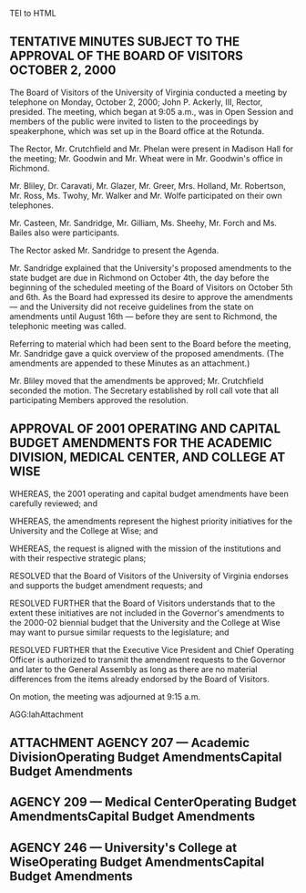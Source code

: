  TEI to HTML

TENTATIVE MINUTES SUBJECT TO THE APPROVAL OF THE BOARD OF VISITORS OCTOBER 2, 2000
----------------------------------------------------------------------------------

The Board of Visitors of the University of Virginia conducted a meeting by telephone on Monday, October 2, 2000; John P. Ackerly, III, Rector, presided. The meeting, which began at 9:05 a.m., was in Open Session and members of the public were invited to listen to the proceedings by speakerphone, which was set up in the Board office at the Rotunda.

The Rector, Mr. Crutchfield and Mr. Phelan were present in Madison Hall for the meeting; Mr. Goodwin and Mr. Wheat were in Mr. Goodwin's office in Richmond.

Mr. Bliley, Dr. Caravati, Mr. Glazer, Mr. Greer, Mrs. Holland, Mr. Robertson, Mr. Ross, Ms. Twohy, Mr. Walker and Mr. Wolfe participated on their own telephones.

Mr. Casteen, Mr. Sandridge, Mr. Gilliam, Ms. Sheehy, Mr. Forch and Ms. Bailes also were participants.

The Rector asked Mr. Sandridge to present the Agenda.

Mr. Sandridge explained that the University's proposed amendments to the state budget are due in Richmond on October 4th, the day before the beginning of the scheduled meeting of the Board of Visitors on October 5th and 6th. As the Board had expressed its desire to approve the amendments — and the University did not receive guidelines from the state on amendments until August 16th — before they are sent to Richmond, the telephonic meeting was called.

Referring to material which had been sent to the Board before the meeting, Mr. Sandridge gave a quick overview of the proposed amendments. (The amendments are appended to these Minutes as an attachment.)

Mr. Bliley moved that the amendments be approved; Mr. Crutchfield seconded the motion. The Secretary established by roll call vote that all participating Members approved the resolution.

APPROVAL OF 2001 OPERATING AND CAPITAL BUDGET AMENDMENTS FOR THE ACADEMIC DIVISION, MEDICAL CENTER, AND COLLEGE AT WISE
-----------------------------------------------------------------------------------------------------------------------

WHEREAS, the 2001 operating and capital budget amendments have been carefully reviewed; and

WHEREAS, the amendments represent the highest priority initiatives for the University and the College at Wise; and

WHEREAS, the request is aligned with the mission of the institutions and with their respective strategic plans;

RESOLVED that the Board of Visitors of the University of Virginia endorses and supports the budget amendment requests; and

RESOLVED FURTHER that the Board of Visitors understands that to the extent these initiatives are not included in the Governor's amendments to the 2000-02 biennial budget that the University and the College at Wise may want to pursue similar requests to the legislature; and

RESOLVED FURTHER that the Executive Vice President and Chief Operating Officer is authorized to transmit the amendment requests to the Governor and later to the General Assembly as long as there are no material differences from the items already endorsed by the Board of Visitors.

On motion, the meeting was adjourned at 9:15 a.m.

AGG:lahAttachment

ATTACHMENT AGENCY 207 — Academic DivisionOperating Budget AmendmentsCapital Budget Amendments
---------------------------------------------------------------------------------------------

AGENCY 209 — Medical CenterOperating Budget AmendmentsCapital Budget Amendments
-------------------------------------------------------------------------------

AGENCY 246 — University's College at WiseOperating Budget AmendmentsCapital Budget Amendments
---------------------------------------------------------------------------------------------